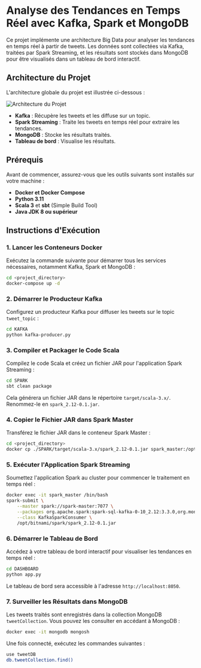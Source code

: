 # Analyse des Tendances en Temps Réel avec Kafka, Spark et MongoDB

Ce projet implémente une architecture Big Data pour analyser les tendances en temps réel à partir de tweets. Les données sont collectées via Kafka, traitées par Spark Streaming, et les résultats sont stockés dans MongoDB pour être visualisés dans un tableau de bord interactif.

## Architecture du Projet
L'architecture globale du projet est illustrée ci-dessous :

![Architecture du Projet](<insérer_chemin_image>)

- **Kafka** : Récupère les tweets et les diffuse sur un topic.
- **Spark Streaming** : Traite les tweets en temps réel pour extraire les tendances.
- **MongoDB** : Stocke les résultats traités.
- **Tableau de bord** : Visualise les résultats.

## Prérequis
Avant de commencer, assurez-vous que les outils suivants sont installés sur votre machine :

- **Docker et Docker Compose**
- **Python 3.11**
- **Scala 3** et **sbt** (Simple Build Tool)
- **Java JDK 8 ou supérieur**

## Instructions d'Exécution

### 1. Lancer les Conteneurs Docker

Exécutez la commande suivante pour démarrer tous les services nécessaires, notamment Kafka, Spark et MongoDB :
```bash
cd <project_directory>
docker-compose up -d
```

### 2. Démarrer le Producteur Kafka
Configurez un producteur Kafka pour diffuser les tweets sur le topic `tweet_topic` :
```bash
cd KAFKA
python kafka-producer.py
```

### 3. Compiler et Packager le Code Scala
Compilez le code Scala et créez un fichier JAR pour l'application Spark Streaming :
```bash
cd SPARK
sbt clean package
```

Cela générera un fichier JAR dans le répertoire `target/scala-3.x/`. Renommez-le en `spark_2.12-0.1.jar`.

### 4. Copier le Fichier JAR dans Spark Master
Transférez le fichier JAR dans le conteneur Spark Master :
```bash
cd <project_directory>
docker cp ./SPARK/target/scala-3.x/spark_2.12-0.1.jar spark_master:/opt/bitnami/spark
```

### 5. Exécuter l'Application Spark Streaming
Soumettez l'application Spark au cluster pour commencer le traitement en temps réel :
```bash
docker exec -it spark_master /bin/bash
spark-submit \
    --master spark://spark-master:7077 \
    --packages org.apache.spark:spark-sql-kafka-0-10_2.12:3.3.0,org.mongodb.spark:mongo-spark-connector_2.12:10.2.1 \
    --class KafkaSparkConsumer \
    /opt/bitnami/spark/spark_2.12-0.1.jar
```

### 6. Démarrer le Tableau de Bord
Accédez à votre tableau de bord interactif pour visualiser les tendances en temps réel :
```bash
cd DASHBOARD
python app.py
```

Le tableau de bord sera accessible à l'adresse `http://localhost:8050`.

### 7. Surveiller les Résultats dans MongoDB
Les tweets traités sont enregistrés dans la collection MongoDB `tweetCollection`. Vous pouvez les consulter en accédant à MongoDB :
```bash
docker exec -it mongodb mongosh
```
Une fois connecté, exécutez les commandes suivantes :
```bash
use tweetDB
db.tweetCollection.find()
```

